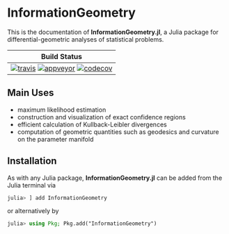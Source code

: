 
# InformationGeometry

This is the documentation of **InformationGeometry.jl**, a Julia package for differential-geometric analyses of statistical problems.

| **Build Status** |
|:----------------:|
| [![travis](https://travis-ci.com/RafaelArutjunjan/InformationGeometry.jl.svg?branch=master)](https://travis-ci.com/RafaelArutjunjan/InformationGeometry.jl) [![appveyor](https://ci.appveyor.com/api/projects/status/github/RafaelArutjunjan/InformationGeometry.jl?svg=true)](https://ci.appveyor.com/project/RafaelArutjunjan/InformationGeometry-jl) [![codecov](https://codecov.io/gh/RafaelArutjunjan/InformationGeometry.jl/branch/master/graph/badge.svg)](https://codecov.io/gh/RafaelArutjunjan/InformationGeometry.jl) |


## Main Uses

* maximum likelihood estimation
* construction and visualization of exact confidence regions
* efficient calculation of Kullback-Leibler divergences
* computation of geometric quantities such as geodesics and curvature on the parameter manifold


## Installation

As with any Julia package, **InformationGeometry.jl** can be added from the Julia terminal via
```julia
julia> ] add InformationGeometry
```
or alternatively by
```julia
julia> using Pkg; Pkg.add("InformationGeometry")
```
